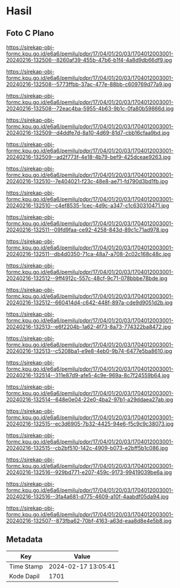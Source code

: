 # Hasil

## Foto C Plano

https://sirekap-obj-formc.kpu.go.id/e6a6/pemilu/pdpr/17/04/01/20/03/1704012003001-20240216-132506--8260af39-455b-47b6-b1f4-4a8d9db66df9.jpg

https://sirekap-obj-formc.kpu.go.id/e6a6/pemilu/pdpr/17/04/01/20/03/1704012003001-20240216-132508--5773ffbb-37ac-477e-88bb-c609769d77a9.jpg

https://sirekap-obj-formc.kpu.go.id/e6a6/pemilu/pdpr/17/04/01/20/03/1704012003001-20240216-132508--72eac4ba-5955-4b63-9b1c-0fa80b59866d.jpg

https://sirekap-obj-formc.kpu.go.id/e6a6/pemilu/pdpr/17/04/01/20/03/1704012003001-20240216-132509--d4ddfe7d-8a10-4d69-81d7-cbb16cfaa9bd.jpg

https://sirekap-obj-formc.kpu.go.id/e6a6/pemilu/pdpr/17/04/01/20/03/1704012003001-20240216-132509--ad2f773f-4e18-4b79-bef9-425dceae9263.jpg

https://sirekap-obj-formc.kpu.go.id/e6a6/pemilu/pdpr/17/04/01/20/03/1704012003001-20240216-132510--7e404021-f23c-48e8-ae71-fd790d3bd1fb.jpg

https://sirekap-obj-formc.kpu.go.id/e6a6/pemilu/pdpr/17/04/01/20/03/1704012003001-20240216-132510--c4ef8535-1cec-4d9c-a347-c1c630310471.jpg

https://sirekap-obj-formc.kpu.go.id/e6a6/pemilu/pdpr/17/04/01/20/03/1704012003001-20240216-132511--09fd9faa-ce92-4258-843d-89c1c71ad978.jpg

https://sirekap-obj-formc.kpu.go.id/e6a6/pemilu/pdpr/17/04/01/20/03/1704012003001-20240216-132511--db4d0350-71ca-48a7-a708-2c02c168c48c.jpg

https://sirekap-obj-formc.kpu.go.id/e6a6/pemilu/pdpr/17/04/01/20/03/1704012003001-20240216-132512--9ff4912c-557c-48cf-9c71-078bbbe78bde.jpg

https://sirekap-obj-formc.kpu.go.id/e6a6/pemilu/pdpr/17/04/01/20/03/1704012003001-20240216-132512--660414d4-c642-448f-897a-cde9d9051d2b.jpg

https://sirekap-obj-formc.kpu.go.id/e6a6/pemilu/pdpr/17/04/01/20/03/1704012003001-20240216-132513--e6f2204b-1a62-4f73-8a73-774322ba8472.jpg

https://sirekap-obj-formc.kpu.go.id/e6a6/pemilu/pdpr/17/04/01/20/03/1704012003001-20240216-132513--c5208ba1-e9e8-4eb0-9b74-6477e5ba8610.jpg

https://sirekap-obj-formc.kpu.go.id/e6a6/pemilu/pdpr/17/04/01/20/03/1704012003001-20240216-132514--311e87d9-afe5-4c9e-969a-8c7f24559b64.jpg

https://sirekap-obj-formc.kpu.go.id/e6a6/pemilu/pdpr/17/04/01/20/03/1704012003001-20240216-132514--648e0e04-22e0-4ba2-97b1-a29ddaea27ab.jpg

https://sirekap-obj-formc.kpu.go.id/e6a6/pemilu/pdpr/17/04/01/20/03/1704012003001-20240216-132515--ec3d6905-7b32-4425-94e6-f5c9c9c38073.jpg

https://sirekap-obj-formc.kpu.go.id/e6a6/pemilu/pdpr/17/04/01/20/03/1704012003001-20240216-132515--cb2bf510-142c-4909-b073-e2bff5b1c086.jpg

https://sirekap-obj-formc.kpu.go.id/e6a6/pemilu/pdpr/17/04/01/20/03/1704012003001-20240216-132516--929bd771-e207-459c-9173-99419039be6a.jpg

https://sirekap-obj-formc.kpu.go.id/e6a6/pemilu/pdpr/17/04/01/20/03/1704012003001-20240216-132516--3fa4a681-d775-4609-a10f-4aabdf05da94.jpg

https://sirekap-obj-formc.kpu.go.id/e6a6/pemilu/pdpr/17/04/01/20/03/1704012003001-20240216-132507--873fba62-70bf-4163-a63d-eaa8d8e4e5b8.jpg


## Metadata

| Key        | Value               |
| ---------- | ------------------- |
| Time Stamp | 2024-02-17 13:05:41 |
| Kode Dapil | 1701                |



